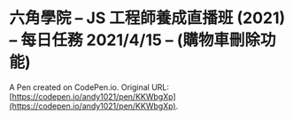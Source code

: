 # 六角學院 – JS 工程師養成直播班 (2021) – 每日任務 2021/4/15 – (購物車刪除功能)

A Pen created on CodePen.io. Original URL: [https://codepen.io/andy1021/pen/KKWbgXp](https://codepen.io/andy1021/pen/KKWbgXp).


